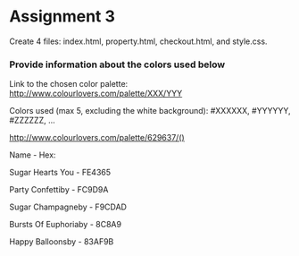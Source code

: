 Assignment 3
============

Create 4 files: index.html, property.html, checkout.html, and style.css.


### Provide information about the colors used below

Link to the chosen color palette: http://www.colourlovers.com/palette/XXX/YYY

Colors used (max 5, excluding the white background): #XXXXXX, #YYYYYY, #ZZZZZZ, ...

http://www.colourlovers.com/palette/629637/()

Name - Hex:

Sugar Hearts You - FE4365

Party Confettiby - FC9D9A

Sugar Champagneby - F9CDAD

Bursts Of Euphoriaby - 8C8A9

Happy Balloonsby - 83AF9B
